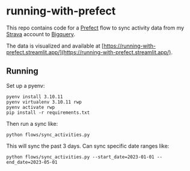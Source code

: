 # running-with-prefect

This repo contains code for a [Prefect](https://www.prefect.io/) flow to sync activity data from my [Strava](https://www.strava.com/) account to [Bigquery](https://cloud.google.com/bigquery).

The data is visualized and available at [https://running-with-prefect.streamlit.app/](https://running-with-prefect.streamlit.app/).

## Running

Set up a pyenv:

```
pyenv install 3.10.11
pyenv virtualenv 3.10.11 rwp
pyenv activate rwp
pip install -r requirements.txt
```

Then run a sync like:
```
python flows/sync_activities.py
```

This will sync the past 3 days. Can sync specific date ranges like:
```
python flows/sync_activities.py --start_date=2023-01-01 --end_date=2023-05-01
```
